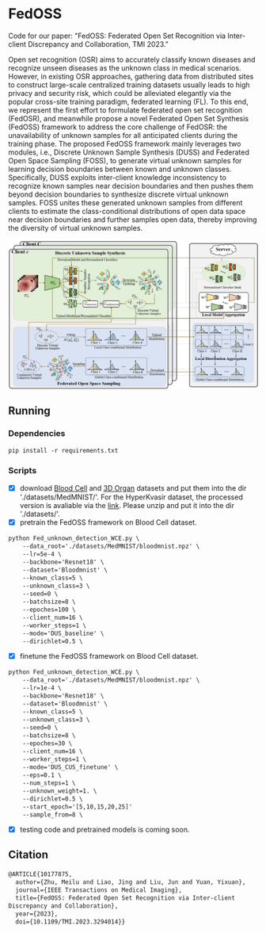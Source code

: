 # FedOSS

Code for our paper: "FedOSS: Federated Open Set Recognition via Inter-client Discrepancy and Collaboration, TMI 2023."

Open set recognition (OSR) aims to accurately classify known diseases and recognize unseen diseases as the unknown class in medical scenarios. However, in existing OSR approaches, gathering data from distributed sites to construct large-scale centralized training datasets usually leads to high privacy and security risk, which could be alleviated elegantly via the popular cross-site training paradigm, federated learning (FL). To this end, we represent the first effort to formulate federated open set recognition (FedOSR), and meanwhile propose a novel Federated Open Set Synthesis (FedOSS) framework to address the core challenge of FedOSR: the unavailability of unknown samples for all anticipated clients during the training phase. The proposed FedOSS framework mainly leverages two modules, i.e., Discrete Unknown Sample Synthesis (DUSS) and Federated Open Space Sampling (FOSS), to generate virtual unknown samples for learning decision boundaries between known and unknown classes. Specifically, DUSS exploits inter-client knowledge inconsistency to recognize known samples near decision boundaries and then pushes them beyond decision boundaries to synthesize discrete virtual unknown samples. FOSS unites these generated unknown samples from different clients to estimate the class-conditional distributions of open data space near decision boundaries and further samples open data, thereby improving the diversity of virtual unknown samples. 

<div align=center>
<img width="800" src="imgs/framework.png" alt="FL"/>
</div>

## Running
### Dependencies
```
pip install -r requirements.txt
```
### Scripts

- [x] download [Blood Cell](https://zenodo.org/record/6496656/files/bloodmnist.npz?download=1) and [3D Organ](https://zenodo.org/record/6496656/files/organmnist3d.npz?download=1) datasets and put them into the dir './datasets/MedMNIST/'. For the HyperKvasir dataset, the processed version is avaliable via the [link](https://drive.google.com/file/d/1QOKXKwQh9wYVTWC1ckQnLF6LLpejpjXW/view?usp=sharing). Please unzip and put it into the dir './datasets/'.
- [x] pretrain the FedOSS framework on Blood Cell dataset.
```
python Fed_unknown_detection_WCE.py \
    --data_root='./datasets/MedMNIST/bloodmnist.npz' \
    --lr=5e-4 \
    --backbone='Resnet18' \
    --dataset='Bloodmnist' \
    --known_class=5 \
    --unknown_class=3 \
    --seed=0 \
    --batchsize=8 \
    --epoches=100 \
    --client_num=16 \
    --worker_steps=1 \
    --mode='DUS_baseline' \
    --dirichlet=0.5 \
```
- [x] finetune the FedOSS framework on Blood Cell dataset.
```
python Fed_unknown_detection_WCE.py \
    --data_root='./datasets/MedMNIST/bloodmnist.npz' \
    --lr=1e-4 \
    --backbone='Resnet18' \
    --dataset='Bloodmnist' \
    --known_class=5 \
    --unknown_class=3 \
    --seed=0 \
    --batchsize=8 \
    --epoches=30 \
    --client_num=16 \
    --worker_steps=1 \
    --mode='DUS_CUS_finetune' \
    --eps=0.1 \
    --num_steps=1 \
    --unknown_weight=1. \
    --dirichlet=0.5 \
    --start_epoch='[5,10,15,20,25]'
    --sample_from=8 \
```
- [x] testing code and pretrained models is coming soon.

## Citation
```
@ARTICLE{10177875,
  author={Zhu, Meilu and Liao, Jing and Liu, Jun and Yuan, Yixuan},
  journal={IEEE Transactions on Medical Imaging}, 
  title={FedOSS: Federated Open Set Recognition via Inter-client Discrepancy and Collaboration}, 
  year={2023},
  doi={10.1109/TMI.2023.3294014}}
```
      
